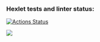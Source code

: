 ### Hexlet tests and linter status:
[![Actions Status](https://github.com/Vano26/frontend-project-lvl1/workflows/hexlet-check/badge.svg)](https://github.com/Vano26/frontend-project-lvl1/actions)

<a href="https://codeclimate.com/github/Vano26/frontend-project-lvl1/maintainability"><img src="https://api.codeclimate.com/v1/badges/06bd9d1f077527945044/maintainability" /></a>

